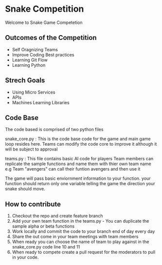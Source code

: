 # Snake Competition
Welcome to Snake Game Competetion 

## Outcomes of the Competition 

- Self Oragnizing Teams 
- Improve Coding Best practices 
- Learning Git Flow
- Learning Python 

## Strech Goals 
- Using Micro Services 
- APIs 
- Machines Learning Libraries 


## Code Base 
The code based is comprised of two python files 

snake_core.py : This is the code base code for the game and main game loop resides here. 
                Teams can modify the code core to improve it although it will be subject to approval 


teams.py      : This file contains basic AI code for players 
                Team members can replicate the sample functions and name them with thier own team name 
                e.g Team "avengers" can call their funtion avengers and then use it 

The game will pass basic enviornment information to your function. 
your function should return only one variable telling the game the direction your snake should move. 

## How to contribute
1) Checkout the repo and create feature branch 
2) Add your own team function in the teams.py - You can duplicate the sample alpha or beta functions 
3) Work locally and commit the code to your branch end of day every day
4) Share the out come in your team meetings with team members 
5) When ready you can choose the name of team to play against in the snake_core.py code line 10 and 11 
6) When ready to compete create a pull request for the moderators to pull in your code. 
